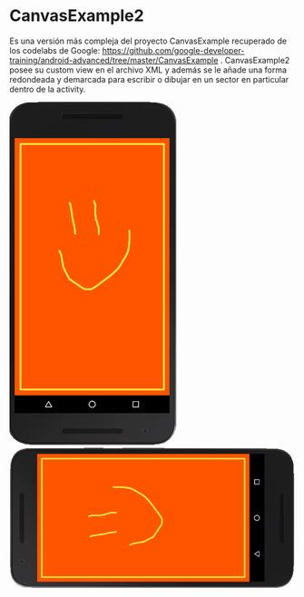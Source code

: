 CanvasExample2
=============================

Es una versión más compleja del proyecto CanvasExample recuperado de los codelabs de Google:
https://github.com/google-developer-training/android-advanced/tree/master/CanvasExample
. CanvasExample2 posee su custom view en el archivo XML y además se le añade una forma redondeada y 
demarcada para escribir o dibujar en un sector en particular dentro de la activity.

![phone1](https://github.com/Draira/Android-Examples/blob/master/Canvas-Projects/CanvasExample%20-%20Firebase/images/Captura1.PNG?raw=true)
![phone1](https://github.com/Draira/Android-Examples/blob/master/Canvas-Projects/CanvasExample%20-%20Firebase/images/Captura2.PNG)
